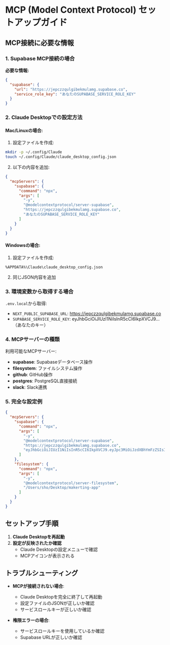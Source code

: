 # MCP (Model Context Protocol) セットアップガイド

## MCP接続に必要な情報

### 1. Supabase MCP接続の場合

**必要な情報:**
```json
{
  "supabase": {
    "url": "https://jepczzqulgibekmulamg.supabase.co",
    "service_role_key": "あなたのSUPABASE_SERVICE_ROLE_KEY"
  }
}
```

### 2. Claude Desktopでの設定方法

#### Mac/Linuxの場合:
1. 設定ファイルを作成:
```bash
mkdir -p ~/.config/Claude
touch ~/.config/Claude/claude_desktop_config.json
```

2. 以下の内容を追加:
```json
{
  "mcpServers": {
    "supabase": {
      "command": "npx",
      "args": [
        "-y",
        "@modelcontextprotocol/server-supabase",
        "https://jepczzqulgibekmulamg.supabase.co",
        "あなたのSUPABASE_SERVICE_ROLE_KEY"
      ]
    }
  }
}
```

#### Windowsの場合:
1. 設定ファイルを作成:
```
%APPDATA%\Claude\claude_desktop_config.json
```

2. 同じJSON内容を追加

### 3. 環境変数から取得する場合

`.env.local`から取得:
- `NEXT_PUBLIC_SUPABASE_URL`: https://jepczzqulgibekmulamg.supabase.co
- `SUPABASE_SERVICE_ROLE_KEY`: eyJhbGciOiJIUzI1NiIsInR5cCI6IkpXVCJ9...（あなたのキー）

### 4. MCPサーバーの種類

利用可能なMCPサーバー:
- **supabase**: Supabaseデータベース操作
- **filesystem**: ファイルシステム操作
- **github**: GitHub操作
- **postgres**: PostgreSQL直接接続
- **slack**: Slack連携

### 5. 完全な設定例

```json
{
  "mcpServers": {
    "supabase": {
      "command": "npx",
      "args": [
        "-y",
        "@modelcontextprotocol/server-supabase",
        "https://jepczzqulgibekmulamg.supabase.co",
        "eyJhbGciOiJIUzI1NiIsInR5cCI6IkpXVCJ9.eyJpc3MiOiJzdXBhYmFzZSIsInJlZiI6ImplcGN6enF1bGdpYmVrbXVsYW1nIiwicm9sZSI6InNlcnZpY2Vfcm9sZSIsImlhdCI6MTc1NDIxODEyNCwiZXhwIjoyMDY5Nzk0MTI0fQ.oPqS9DKdg4yIf7fFFMrnYDxsnsZwPMcD3J8EDBJONBc"
      ]
    },
    "filesystem": {
      "command": "npx",
      "args": [
        "-y",
        "@modelcontextprotocol/server-filesystem",
        "/Users/sho/Desktop/makerting-app"
      ]
    }
  }
}
```

## セットアップ手順

1. **Claude Desktopを再起動**
2. **設定が反映されたか確認**
   - Claude Desktopの設定メニューで確認
   - MCPアイコンが表示される

## トラブルシューティング

- **MCPが接続されない場合**:
  - Claude Desktopを完全に終了して再起動
  - 設定ファイルのJSONが正しいか確認
  - サービスロールキーが正しいか確認

- **権限エラーの場合**:
  - サービスロールキーを使用しているか確認
  - Supabase URLが正しいか確認